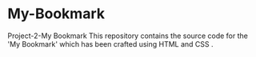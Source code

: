 # My-Bookmark
Project-2-My Bookmark
This repository contains the source code for the 'My Bookmark' which has been crafted using HTML and CSS .
